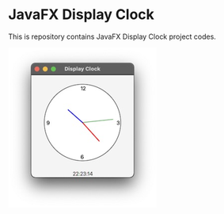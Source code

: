 # JavaFX Display Clock

This is repository contains JavaFX Display Clock project codes.

![image](img/image.jpg)

